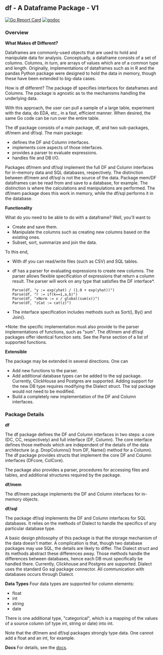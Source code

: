 ## df - A Dataframe Package - V1
[![Go Report Card](https://goreportcard.com/badge/github.com/invertedv/df)](https://goreportcard.com/report/github.com/invertedv/df)
[![godoc](https://img.shields.io/badge/go.dev-reference-007d9c?logo=go&logoColor=white)](https://pkg.go.dev/mod/github.com/invertedv/df?tab=overview)


### Overview 

**What Makes df Different?**

Dataframes are commonly-used objects that are used to hold and manipulate data for analysis. Conceptually, a dataframe consists of a set of columns. Columns, in turn, are arrays of values which are of a common type and length. 
Originally, implementations of dataframes such as in R and the pandas Python package were designed to hold the data in memory, though these have been extended to big-data cases.

How is df different? The package df specifies interfaces for dataframes and Columns. The package is agnostic as to the mechanisms handling the underlying data. 

With this approach, the user can pull a sample of a large table, experiment with the 
data, do EDA, etc., in a fast, efficient manner. When desired, the same Go code can be run over the entire table.

The df package consists of a main package, df, and two sub-packages, df/mem and df/sql.  The main package:

- defines the DF and Column interfaces.
- implements core aspects of those interfaces.
- provides a parser to evaluate expressions.
- handles file and DB I/O.

Packages df/mem and df/sql implement the full DF and Column interfaces for in-memory data and SQL databases, respectively. The distinction
between df/mem and df/sql is not the source of the data. Package mem/DF dataframes can be read from and save to a database, for example. The distinction is where the calculations and manipulations are performed.  The df/mem package does this work in memory, while the df/sql performs it in the database.  


**Functionality**

What do you need to be able to do with a dataframe? Well, you'll want to

- Create and save them.  
- Manipulate the columns such as creating new columns based on the existing ones.
- Subset, sort, summarize and join the data. 

To this end,
  - With df you can read/write files (such as CSV) and SQL tables.
  - df has a parser for evaluating expressions to create new columns. The parser allows flexible specification of expressions that return a column result.  The parser will work on any type that satisfies the DF interface*.

        Parse(df, "y := exp(yhat) / (1.0 + exp(yhat))")
        Parse(df, "r := if(k==1,a,b)")
        Parse(df, "xNorm := x / global(sum(x))")
        Parse(df, "zCat := cat(z)")

  - The interface specification includes methods such as Sort(), By() and Join().


*Note: the specific implementation must also provide to the parser implementations of functions, such as "sum".  The df/mem and
df/sql packages offer identical function sets.  See the Parse section of a list of supported functions.

**Extensible**

The package may be extended in several directions. One can
- Add new functions to the parser.
- Add additional database types can be added to the sql package. Currently, ClickHouse and Postgres are supported.  Adding support for the new DB type requires modifying the Dialect struct.
The sql package would not need to be modified.
- Build a completely new implementation of the DF and Column interfaces.

### Package Details
**df**

The df package defines the DF and Column interfaces in two steps: a core (DC, CC, respectively) and full interface (DF, Column).  The core interface defines those methods which are independent of the details of the data architecture (*e.g.* DropColumns() from DF, Name() method for a Column). The df package provides structs that implement the core DF and Column interfaces (DFcore, ColCore).

The package also provides a parser, procedures for accessing files and tables, and additional structures required by the package.

**df/mem**

The df/mem package implements the DF and Column interfaces for in-memory objects.

**df/sql**

The package df/sql implements the DF and Column interfaces for SQL databases. It relies on the methods of Dialect to handle the specifics
of any particular database type.

A basic design philosophy of this package is that the storage mechanism of the data doesn't matter. A complication is that, though two database packages may use SQL, the details are likely to differ. The Dialect struct and its methods abstract these differences away.  Those methods handle the differences between databases, hence each DB must specifically be handled there. Currently, Clickhouse and Postgres are supported. Dialect uses the standard Go sql package connector.  All communication with databases occurs through Dialect.

**Data Types**
Four data types are supported for column elements:

- float
- int
- string
- date

There is one additional type, "categorical", which is a mapping of the values of a source column (of type int, string or date) into int.

Note that the df/mem and df/sql packages strongly type data.  One cannot add a float and an int, for example.

**Docs**
For details, see the [docs](https://invertedv.github.io/df).
